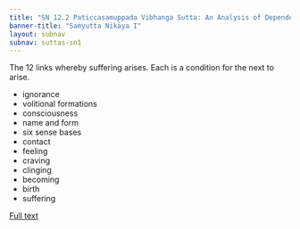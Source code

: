 ```yaml
---
title: "SN 12.2 Paticcasamuppada Vibhanga Sutta: An Analysis of Dependent Co-arising"
banner-title: "Saṁyutta Nikāya I" 
layout: subnav 
subnav: suttas-sn1
---
```


The 12 links whereby suffering arises. Each is a condition for the next to arise.

- ignorance
- volitional formations
- consciousness
- name and form
- six sense bases
- contact
- feeling
- craving
- clinging
- becoming
- birth
- suffering

[Full text](https://www.dhammatalks.org/suttas/SN/SN12_2.html)
